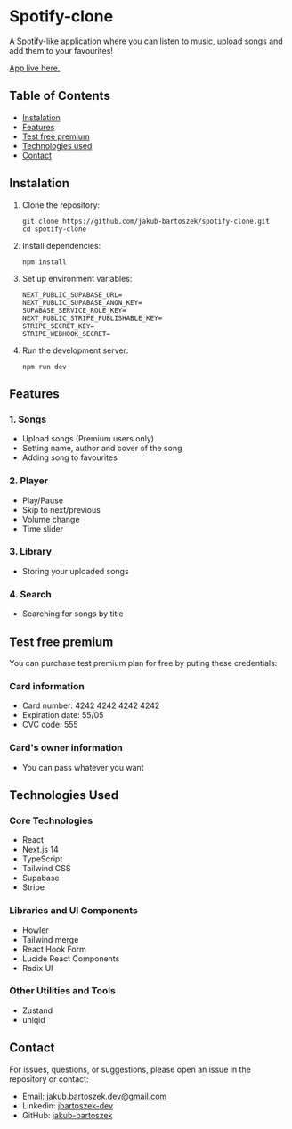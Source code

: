 # Spotify-clone
A Spotify-like application where you can listen to music, upload songs and add them to your favourites!

[App live here.](https://spotify-clone-jb.vercel.app/)

## Table of Contents
- [Instalation](#instalation)
- [Features](#features)
- [Test free premium](#test-free-premium)
- [Technologies used](#technologies-used)
- [Contact](#contact)

## Instalation
1. Clone the repository:

    ```
    git clone https://github.com/jakub-bartoszek/spotify-clone.git
    cd spotify-clone
    ```
2. Install dependencies:
    ```
    npm install
    ```
3. Set up environment variables:
    ```
    NEXT_PUBLIC_SUPABASE_URL=
    NEXT_PUBLIC_SUPABASE_ANON_KEY=
    SUPABASE_SERVICE_ROLE_KEY=
    NEXT_PUBLIC_STRIPE_PUBLISHABLE_KEY=
    STRIPE_SECRET_KEY=
    STRIPE_WEBHOOK_SECRET=
    ```
4. Run the development server:
   ```
   npm run dev
   ```

## Features
### 1. Songs
   - Upload songs (Premium users only)
   - Setting name, author and cover of the song 
   - Adding song to favourites

### 2. Player
   - Play/Pause
   - Skip to next/previous
   - Volume change
   - Time slider

### 3. Library
   - Storing your uploaded songs

### 4. Search
   - Searching for songs by title

## Test free premium
You can purchase test premium plan for free by puting these credentials:
### Card information
- Card number: 4242 4242 4242 4242
- Expiration date: 55/05
- CVC code: 555
### Card's owner information
- You can pass whatever you want

## Technologies Used
### Core Technologies
- React
- Next.js 14
- TypeScript
- Tailwind CSS
- Supabase
- Stripe
### Libraries and UI Components 
- Howler
- Tailwind merge
- React Hook Form
- Lucide React Components
- Radix UI
### Other Utilities and Tools
- Zustand
- uniqid

## Contact

For issues, questions, or suggestions, please open an issue in the repository or contact:

- Email: jakub.bartoszek.dev@gmail.com
- Linkedin: [jbartoszek-dev](https://www.linkedin.com/in/jbartoszek-dev)
- GitHub: [jakub-bartoszek](https://github.com/jakub-bartoszek)
